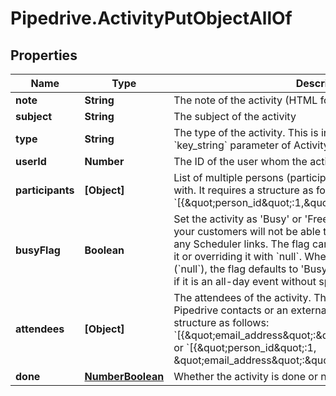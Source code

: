 # Pipedrive.ActivityPutObjectAllOf

## Properties

Name | Type | Description | Notes
------------ | ------------- | ------------- | -------------
**note** | **String** | The note of the activity (HTML format) | [optional] 
**subject** | **String** | The subject of the activity | [optional] 
**type** | **String** | The type of the activity. This is in correlation with the &#x60;key_string&#x60; parameter of ActivityTypes. | [optional] 
**userId** | **Number** | The ID of the user whom the activity is assigned to | [optional] 
**participants** | **[Object]** | List of multiple persons (participants) this activity is associated with. It requires a structure as follows: &#x60;[{\&quot;person_id\&quot;:1,\&quot;primary_flag\&quot;:true}]&#x60; | [optional] 
**busyFlag** | **Boolean** | Set the activity as &#39;Busy&#39; or &#39;Free&#39;. If the flag is set to &#x60;true&#x60;, your customers will not be able to book that time slot through any Scheduler links. The flag can also be unset by never setting it or overriding it with &#x60;null&#x60;. When the value of the flag is unset (&#x60;null&#x60;), the flag defaults to &#39;Busy&#39; if it has a time set, and &#39;Free&#39; if it is an all-day event without specified time. | [optional] 
**attendees** | **[Object]** | The attendees of the activity. This can be either your existing Pipedrive contacts or an external email address. It requires a structure as follows: &#x60;[{\&quot;email_address\&quot;:\&quot;mail@example.org\&quot;}]&#x60; or &#x60;[{\&quot;person_id\&quot;:1, \&quot;email_address\&quot;:\&quot;mail@example.org\&quot;}]&#x60; | [optional] 
**done** | [**NumberBoolean**](NumberBoolean.md) | Whether the activity is done or not. 0 &#x3D; Not done, 1 &#x3D; Done | [optional] 


